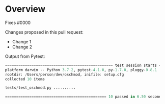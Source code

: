 <!--- Information about referencing Github Issues: https://help.github.com/articles/basic-writing-and-formatting-syntax/#referencing-issues-and-pull-requests --->
# Overview

Fixes #0000

Changes proposed in this pull request:

* Change 1
* Change 2

Output from Pytest:

```python
================================================= test session starts ==================================================
platform darwin -- Python 3.7.2, pytest-4.1.0, py-1.7.0, pluggy-0.8.1
rootdir: /Users/person/dev/oschmod, inifile: setup.cfg
collected 10 items

tests/test_oschmod.py ..........                                                                                  [100%]

============================================== 10 passed in 6.50 seconds ===============================================
```
